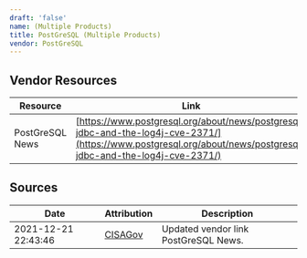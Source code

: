 ```yaml
---
draft: 'false'
name: (Multiple Products)
title: PostGreSQL (Multiple Products)
vendor: PostGreSQL
---
```


## Vendor Resources
| Resource | Link |
| --- | --- |
| PostGreSQL News | [https://www.postgresql.org/about/news/postgresql-jdbc-and-the-log4j-cve-2371/](https://www.postgresql.org/about/news/postgresql-jdbc-and-the-log4j-cve-2371/) |



## Sources
| Date | Attribution | Description |
| --- | --- | --- |
| 2021-12-21 22:43:46 | [CISAGov](https://raw.githubusercontent.com/cisagov/log4j-affected-db/develop/README.md) | Updated vendor link PostGreSQL News.  |

